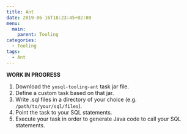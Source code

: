 ```yaml
---
title: Ant
date: 2019-06-16T18:23:45+02:00
menu:
  main:
    parent: Tooling
categories:
  - Tooling
tags:
  - Ant
---
```


**WORK IN PROGRESS**

1. Download the `yosql-tooling-ant` task jar file.
2. Define a custom task based on that jar.
3. Write .sql files in a directory of your choice (e.g. `/path/to/your/sql/files`).
4. Point the task to your SQL statements.
5. Execute your task in order to generate Java code to call your SQL statements.
